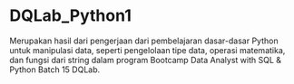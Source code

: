 # DQLab_Python1
Merupakan hasil dari pengerjaan dari pembelajaran dasar-dasar Python untuk manipulasi data, seperti pengelolaan tipe data, operasi matematika, dan fungsi dari string dalam program Bootcamp Data Analyst with SQL &amp; Python Batch 15 DQLab.
